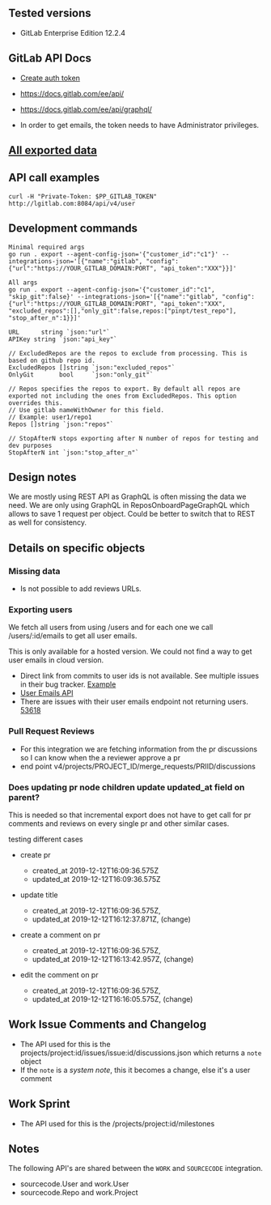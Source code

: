 ## Tested versions

- GitLab Enterprise Edition 12.2.4

## GitLab API Docs
- [Create auth token](https://docs.gitlab.com/ee/user/profile/personal_access_tokens.html)
- https://docs.gitlab.com/ee/api/
- https://docs.gitlab.com/ee/api/graphql/

- In order to get emails, the token needs to have Administrator privileges.

## [All exported data](./_docs/exported_data.md)

## API call examples

```
curl -H "Private-Token: $PP_GITLAB_TOKEN" http://lgitlab.com:8084/api/v4/user
```

## Development commands

```
Minimal required args
go run . export --agent-config-json='{"customer_id":"c1"}' --integrations-json='[{"name":"gitlab", "config":{"url":"https://YOUR_GITLAB_DOMAIN:PORT", "api_token":"XXX"}}]'
```

```
All args
go run . export --agent-config-json='{"customer_id":"c1", "skip_git":false}' --integrations-json='[{"name":"gitlab", "config":{"url":"https://YOUR_GITLAB_DOMAIN:PORT", "api_token":"XXX", "excluded_repos":[],"only_git":false,repos:["pinpt/test_repo"], "stop_after_n":1}}]'
```

```
URL      string `json:"url"`
APIKey string `json:"api_key"`

// ExcludedRepos are the repos to exclude from processing. This is based on github repo id.
ExcludedRepos []string `json:"excluded_repos"`
OnlyGit       bool     `json:"only_git"`

// Repos specifies the repos to export. By default all repos are exported not including the ones from ExcludedRepos. This option overrides this.
// Use gitlab nameWithOwner for this field.
// Example: user1/repo1
Repos []string `json:"repos"`

// StopAfterN stops exporting after N number of repos for testing and dev purposes
StopAfterN int `json:"stop_after_n"`
```    

## Design notes
We are mostly using REST API as GraphQL is often missing the data we need. We are only using GraphQL in ReposOnboardPageGraphQL which allows to save 1 request per object. Could be better to switch that to REST as well for consistency.

## Details on specific objects

### Missing data
- Is not possible to add reviews URLs.

### Exporting users

We fetch all users from using /users and for each one we call /users/:id/emails to get all user emails.

This is only available for a hosted version. We could not find a way to get user emails in cloud version.

- Direct link from commits to user ids is not available. See multiple issues in their bug tracker. [Example](https://gitlab.com/gitlab-org/gitlab-foss/issues/52106/)
- [User Emails API](https://docs.gitlab.com/ee/api/users.html#list-emails-for-user)
- There are issues with their user emails endpoint not returning users. [53618](https://gitlab.com/gitlab-org/gitlab-foss/issues/53618/)

### Pull Request Reviews
- For this integration we are fetching information from the pr discussions so I can know when the a reviewer approve a pr
- end point v4/projects/PROJECT_ID/merge_requests/PRIID/discussions

### Does updating pr node children update updated_at field on parent?

This is needed so that incremental export does not have to get call for pr comments and reviews on every single pr and other similar cases.

testing different cases

- create pr
    - created_at 2019-12-12T16:09:36.575Z
    - updated_at 2019-12-12T16:09:36.575Z

- update title
    - created_at 2019-12-12T16:09:36.575Z,
    - updated_at 2019-12-12T16:12:37.871Z, (change)

- create a comment on pr
    - created_at 2019-12-12T16:09:36.575Z,
    - updated_at 2019-12-12T16:13:42.957Z, (change)

- edit the comment on pr
    - created_at 2019-12-12T16:09:36.575Z,
    - updated_at 2019-12-12T16:16:05.575Z, (change)

## Work Issue Comments and Changelog

- The API used for this is the projects/project:id/issues/issue:id/discussions.json which returns a `note` object
- If the `note` is a _system note_, this it becomes a change, else it's a user comment

## Work Sprint

- The API used for this is the /projects/project:id/milestones


## Notes

The following API's are shared between the `WORK` and `SOURCECODE` integration.
  - sourcecode.User and work.User
  - sourcecode.Repo and work.Project

